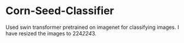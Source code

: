 # Corn-Seed-Classifier
Used swin transformer pretrained on imagenet for classifying images.
I have resized the images to 224*224*3. 
